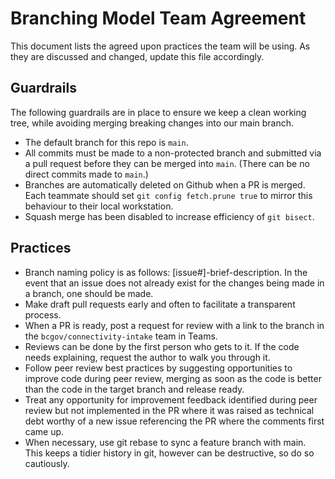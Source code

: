 # Branching Model Team Agreement

This document lists the agreed upon practices the team will be using. As they are discussed and changed, update this file accordingly.

## Guardrails

The following guardrails are in place to ensure we keep a clean working tree, while avoiding merging breaking changes into our main branch.

- The default branch for this repo is `main`.
- All commits must be made to a non-protected branch and submitted via a pull request before they can be merged into `main`. (There can be no direct commits made to `main`.)
  <!-- - Pull requests require at least 1 approval before they can be merged to `main`. Any commits made to an approved branch will dismiss the approval. (If you commit new code to a branch after it gets approved but before you merge it, you have to get it approved again.) -->
  <!-- - Pull requests must pass CI checks in order to be merged to `main`. -->
- Branches are automatically deleted on Github when a PR is merged. Each teammate should set `git config fetch.prune true` to mirror this behaviour to their local workstation.
- Squash merge has been disabled to increase efficiency of `git bisect`.

## Practices

- Branch naming policy is as follows: [issue#]-brief-description. In the event that an issue does not already exist for the changes being made in a branch, one should be made.
- Make draft pull requests early and often to facilitate a transparent process.
- When a PR is ready, post a request for review with a link to the branch in the `bcgov/connectivity-intake` team in Teams.
- Reviews can be done by the first person who gets to it. If the code needs explaining, request the author to walk you through it.
- Follow peer review best practices by suggesting opportunities to improve code during peer review, merging as soon as the code is better than the code in the target branch and release ready.
- Treat any opportunity for improvement feedback identified during peer review but not implemented in the PR where it was raised as technical debt worthy of a new issue referencing the PR where the comments first came up.
- When necessary, use git rebase to sync a feature branch with main. This keeps a tidier history in git, however can be destructive, so do so cautiously.
